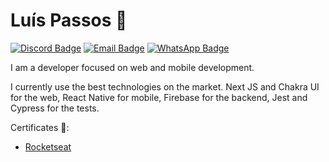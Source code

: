 # Luís Passos 👋

[![Discord Badge](https://img.shields.io/badge/-luiss%233494-3847eb?style=flat-square&logo=discord&logoColor=fff)](https://discord.com/users/331479619670638592)
[![Email Badge](https://img.shields.io/badge/-luis.passos013@gmail.com-3847eb?style=flat-square&logo=gmail&logoColor=fff)](mailto:luis.passos013@gmail.com)
[![WhatsApp Badge](https://img.shields.io/badge/-(38)%2099810%205690-3847eb?style=flat-square&logo=whatsapp&logoColor=fff)](https://api.whatsapp.com/send?phone=5538998105690&text=Olá!)

I am a developer focused on web and mobile development.

I currently use the best technologies on the market. Next JS and Chakra UI for the web, React Native for mobile, Firebase for the backend, Jest and Cypress for the tests.

Certificates 📜: 

- [Rocketseat](https://i.imgur.com/K5e99Aa.jpg)


